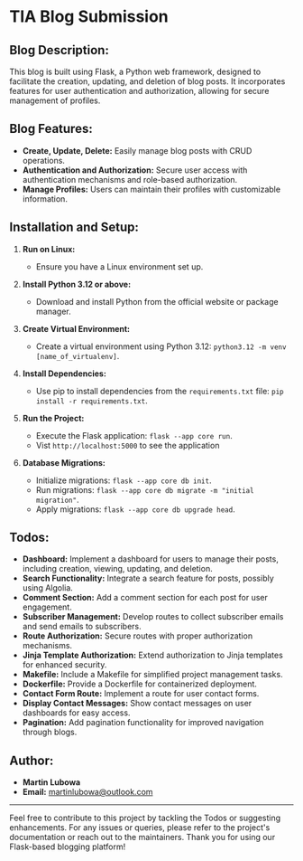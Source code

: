 # TIA Blog Submission

## Blog Description:

This blog is built using Flask, a Python web framework, designed to facilitate the creation, updating, and deletion of blog posts. It incorporates features for user authentication and authorization, allowing for secure management of profiles.

## Blog Features:

- **Create, Update, Delete:** Easily manage blog posts with CRUD operations.
- **Authentication and Authorization:** Secure user access with authentication mechanisms and role-based authorization.
- **Manage Profiles:** Users can maintain their profiles with customizable information.

## Installation and Setup:

1. **Run on Linux:**
    - Ensure you have a Linux environment set up.

2. **Install Python 3.12 or above:**
    - Download and install Python from the official website or package manager.

3. **Create Virtual Environment:**
    - Create a virtual environment using Python 3.12: `python3.12 -m venv [name_of_virtualenv]`.

4. **Install Dependencies:**
    - Use pip to install dependencies from the `requirements.txt` file: `pip install -r requirements.txt`.

5. **Run the Project:**
    - Execute the Flask application: `flask --app core run`.
    - Vist `http://localhost:5000` to see the application

6. **Database Migrations:**
    - Initialize migrations: `flask --app core db init`.
    - Run migrations: `flask --app core db migrate -m "initial migration"`.
    - Apply migrations: `flask --app core db upgrade head`.

## Todos:

- **Dashboard:** Implement a dashboard for users to manage their posts, including creation, viewing, updating, and deletion.
- **Search Functionality:** Integrate a search feature for posts, possibly using Algolia.
- **Comment Section:** Add a comment section for each post for user engagement.
- **Subscriber Management:** Develop routes to collect subscriber emails and send emails to subscribers.
- **Route Authorization:** Secure routes with proper authorization mechanisms.
- **Jinja Template Authorization:** Extend authorization to Jinja templates for enhanced security.
- **Makefile:** Include a Makefile for simplified project management tasks.
- **Dockerfile:** Provide a Dockerfile for containerized deployment.
- **Contact Form Route:** Implement a route for user contact forms.
- **Display Contact Messages:** Show contact messages on user dashboards for easy access.
- **Pagination:** Add pagination functionality for improved navigation through blogs.

## Author:

- **Martin Lubowa**
- **Email:** [martinlubowa@outlook.com](martinlubowa@outlook.com)

---

Feel free to contribute to this project by tackling the Todos or suggesting enhancements. For any issues or queries, please refer to the project's documentation or reach out to the maintainers. Thank you for using our Flask-based blogging platform!